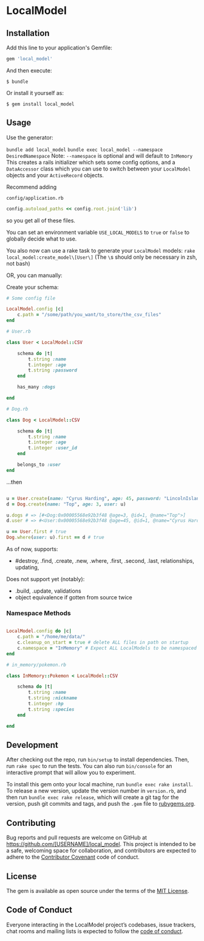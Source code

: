 # LocalModel

## Installation

Add this line to your application's Gemfile:

```ruby
gem 'local_model'
```

And then execute:

    $ bundle

Or install it yourself as:

    $ gem install local_model

## Usage

Use the generator:

`bundle add local_model`
`bundle exec local_model --namespace DesiredNamespace` 
Note: `--namespace` is optional and will default to `InMemory`
This creates a rails initializer which sets some config options,
and a `DataAccessor` class which you can use to switch between your `LocalModel` objects and your `ActiveRecord` objects.

Recommend adding 

`config/application.rb`
```ruby
config.autoload_paths << config.root.join('lib')
```

so you get all of these files.

You can set an environment variable `USE_LOCAL_MODELS` to `true` or `false` to globally decide what to use.

You also now can use a rake task to generate your `LocalModel` models:
`rake local_model:create_model\[User\]`
(The `\`s should only be necessary in zsh, not bash)

OR, you can manually: 

Create your schema:

```rb
# Some config file

LocalModel.config |c|
    c.path = "/some/path/you_want/to_store/the_csv_files"
end
```

```rb
# User.rb

class User < LocalModel::CSV

    schema do |t|
        t.string :name
        t.integer :age
        t.string :password
    end 

    has_many :dogs

end
```
```rb
# Dog.rb

class Dog < LocalModel::CSV

    schema do |t|
        t.string :name
        t.integer :age
        t.integer :user_id
    end

    belongs_to :user
end

```

...then

```rb

u = User.create(name: "Cyrus Harding", age: 45, password: "LincolnIsland")
d = Dog.create(name: "Top", age: 3, user: u)

u.dogs # => [#<Dog:0x00005568e92b3f48 @age=3, @id=1, @name="Top">]
d.user # => #<User:0x00005568e92b3f48 @age=45, @id=1, @name="Cyrus Harding", @password="LincolnIsland">

u == User.first # true
Dog.where(user: u).first == d # true

```
As of now, supports:
- #destroy, .find, .create, .new, .where, .first, .second, .last, relationships, updating,

Does not support yet (notably): 
- .build, .update, validations
- object equivalence if gotten from source twice


### Namespace Methods

```rb

LocalModel.config do |c|
    c.path = "/home/me/data/"
    c.cleanup_on_start = true # delete ALL files in path on startup 
    c.namespace = "InMemory" # Expect ALL LocalModels to be namespaced via this string
end

```

```rb
# in_memory/pokemon.rb

class InMemory::Pokemon < LocalModel::CSV

    schema do |t|
        t.string :name
        t.string :nickname
        t.integer :hp
        t.string :species
    end

end


```

## Development

After checking out the repo, run `bin/setup` to install dependencies. Then, run `rake spec` to run the tests. You can also run `bin/console` for an interactive prompt that will allow you to experiment.

To install this gem onto your local machine, run `bundle exec rake install`. To release a new version, update the version number in `version.rb`, and then run `bundle exec rake release`, which will create a git tag for the version, push git commits and tags, and push the `.gem` file to [rubygems.org](https://rubygems.org).

## Contributing

Bug reports and pull requests are welcome on GitHub at https://github.com/[USERNAME]/local_model. This project is intended to be a safe, welcoming space for collaboration, and contributors are expected to adhere to the [Contributor Covenant](http://contributor-covenant.org) code of conduct.

## License

The gem is available as open source under the terms of the [MIT License](https://opensource.org/licenses/MIT).

## Code of Conduct

Everyone interacting in the LocalModel project’s codebases, issue trackers, chat rooms and mailing lists is expected to follow the [code of conduct](https://github.com/[USERNAME]/local_model/blob/master/CODE_OF_CONDUCT.md).
